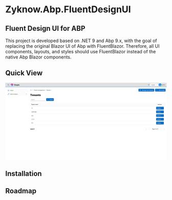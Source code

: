 # Zyknow.Abp.FluentDesignUI

## Fluent Design UI for ABP
This project is developed based on .NET 9 and Abp 9.x, with the goal of replacing the original Blazor UI of Abp with FluentBlazor. Therefore, all UI components, layouts, and styles should use FluentBlazor instead of the native Abp Blazor components.

## Quick View
![1](docs/images/tenant.png)

## Installation

## Roadmap
